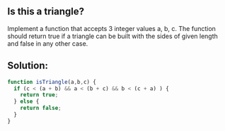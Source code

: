 
## Is this a triangle?


Implement a function that accepts 3 integer values a, b, c. The function should return true if a triangle can be built with the sides of given length and false in any other case.


## Solution:

```javascript
function isTriangle(a,b,c) {
  if (c < (a + b) && a < (b + c) && b < (c + a) ) {
    return true;
  } else {
    return false;
  }
}
```


